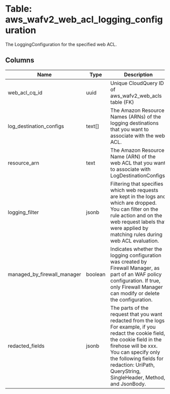 
# Table: aws_wafv2_web_acl_logging_configuration
The LoggingConfiguration for the specified web ACL.
## Columns
| Name        | Type           | Description  |
| ------------- | ------------- | -----  |
|web_acl_cq_id|uuid|Unique CloudQuery ID of aws_wafv2_web_acls table (FK)|
|log_destination_configs|text[]|The Amazon Resource Names (ARNs) of the logging destinations that you want to associate with the web ACL.|
|resource_arn|text|The Amazon Resource Name (ARN) of the web ACL that you want to associate with LogDestinationConfigs.|
|logging_filter|jsonb|Filtering that specifies which web requests are kept in the logs and which are dropped. You can filter on the rule action and on the web request labels that were applied by matching rules during web ACL evaluation.|
|managed_by_firewall_manager|boolean|Indicates whether the logging configuration was created by Firewall Manager, as part of an WAF policy configuration. If true, only Firewall Manager can modify or delete the configuration.|
|redacted_fields|jsonb|The parts of the request that you want redacted from the logs. For example, if you redact the cookie field, the cookie field in the firehose will be xxx. You can specify only the following fields for redaction: UriPath, QueryString, SingleHeader, Method, and JsonBody.|

